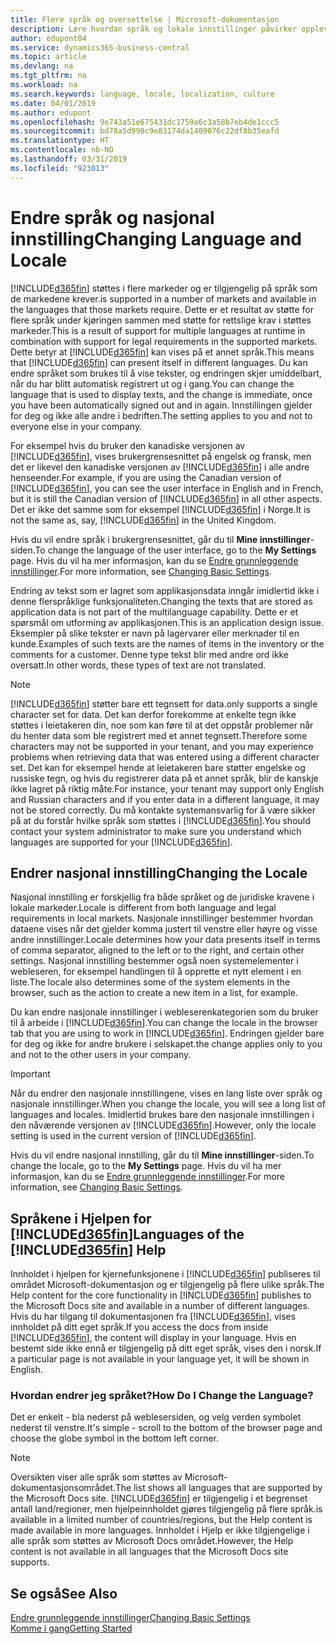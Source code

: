 ```yaml
---
title: Flere språk og oversettelse | Microsoft-dokumentasjon
description: Lære hvordan språk og lokale innstillinger påvirker opplevelsen i Business Central.
author: edupont04
ms.service: dynamics365-business-central
ms.topic: article
ms.devlang: na
ms.tgt_pltfrm: na
ms.workload: na
ms.search.keywords: language, locale, localization, culture
ms.date: 04/01/2019
ms.author: edupont
ms.openlocfilehash: 9e743a51e675431dc1759a6c3a58b7eb4de1ccc5
ms.sourcegitcommit: bd78a5d990c9e83174da1409076c22df8b35eafd
ms.translationtype: HT
ms.contentlocale: nb-NO
ms.lasthandoff: 03/31/2019
ms.locfileid: "923013"
---
```

# <a name="changing-language-and-locale"></a><span data-ttu-id="b78b3-103">Endre språk og nasjonal innstilling</span><span class="sxs-lookup"><span data-stu-id="b78b3-103">Changing Language and Locale</span></span>

[!INCLUDE[d365fin](includes/d365fin_md.md)] <span data-ttu-id="b78b3-104">støttes i flere markeder og er tilgjengelig på språk som de markedene krever.</span><span class="sxs-lookup"><span data-stu-id="b78b3-104">is supported in a number of markets and available in the languages that those markets require.</span></span> <span data-ttu-id="b78b3-105">Dette er et resultat av støtte for flere språk under kjøringen sammen med støtte for rettslige krav i støttes markeder.</span><span class="sxs-lookup"><span data-stu-id="b78b3-105">This is a result of support for multiple languages at runtime in combination with support for legal requirements in the supported markets.</span></span> <span data-ttu-id="b78b3-106">Dette betyr at [!INCLUDE[d365fin](includes/d365fin_md.md)] kan vises på et annet språk.</span><span class="sxs-lookup"><span data-stu-id="b78b3-106">This means that [!INCLUDE[d365fin](includes/d365fin_md.md)] can present itself in different languages.</span></span> <span data-ttu-id="b78b3-107">Du kan endre språket som brukes til å vise tekster, og endringen skjer umiddelbart, når du har blitt automatisk registrert ut og i gang.</span><span class="sxs-lookup"><span data-stu-id="b78b3-107">You can change the language that is used to display texts, and the change is immediate, once you have been automatically signed out and in again.</span></span> <span data-ttu-id="b78b3-108">Innstillingen gjelder for deg og ikke alle andre i bedriften.</span><span class="sxs-lookup"><span data-stu-id="b78b3-108">The setting applies to you and not to everyone else in your company.</span></span>  

<span data-ttu-id="b78b3-109">For eksempel hvis du bruker den kanadiske versjonen av [!INCLUDE[d365fin](includes/d365fin_md.md)], vises brukergrensesnittet på engelsk og fransk, men det er likevel den kanadiske versjonen av [!INCLUDE[d365fin](includes/d365fin_md.md)] i alle andre henseender.</span><span class="sxs-lookup"><span data-stu-id="b78b3-109">For example, if you are using the Canadian version of [!INCLUDE[d365fin](includes/d365fin_md.md)], you can see the user interface in English and in French, but it is still the Canadian version of [!INCLUDE[d365fin](includes/d365fin_md.md)] in all other aspects.</span></span> <span data-ttu-id="b78b3-110">Det er ikke det samme som for eksempel [!INCLUDE[d365fin](includes/d365fin_md.md)] i Norge.</span><span class="sxs-lookup"><span data-stu-id="b78b3-110">It is not the same as, say, [!INCLUDE[d365fin](includes/d365fin_md.md)] in the United Kingdom.</span></span>  

<span data-ttu-id="b78b3-111">Hvis du vil endre språk i brukergrensesnittet, går du til **Mine innstillinger**-siden.</span><span class="sxs-lookup"><span data-stu-id="b78b3-111">To change the language of the user interface, go to the **My Settings** page.</span></span> <span data-ttu-id="b78b3-112">Hvis du vil ha mer informasjon, kan du se [Endre grunnleggende innstillinger](ui-change-basic-settings.md#language).</span><span class="sxs-lookup"><span data-stu-id="b78b3-112">For more information, see [Changing Basic Settings](ui-change-basic-settings.md#language).</span></span>  

<span data-ttu-id="b78b3-113">Endring av tekst som er lagret som applikasjonsdata inngår imidlertid ikke i denne flerspråklige funksjonaliteten.</span><span class="sxs-lookup"><span data-stu-id="b78b3-113">Changing the texts that are stored as application data is not part of the multilanguage capability.</span></span> <span data-ttu-id="b78b3-114">Dette er et spørsmål om utforming av applikasjonen.</span><span class="sxs-lookup"><span data-stu-id="b78b3-114">This is an application design issue.</span></span> <span data-ttu-id="b78b3-115">Eksempler på slike tekster er navn på lagervarer eller merknader til en kunde.</span><span class="sxs-lookup"><span data-stu-id="b78b3-115">Examples of such texts are the names of items in the inventory or the comments for a customer.</span></span> <span data-ttu-id="b78b3-116">Denne type tekst blir med andre ord ikke oversatt.</span><span class="sxs-lookup"><span data-stu-id="b78b3-116">In other words, these types of text are not translated.</span></span>  

> [!NOTE]  
> [!INCLUDE[d365fin](includes/d365fin_md.md)] <span data-ttu-id="b78b3-117">støtter bare ett tegnsett for data.</span><span class="sxs-lookup"><span data-stu-id="b78b3-117">only supports a single character set for data.</span></span> <span data-ttu-id="b78b3-118">Det kan derfor forekomme at enkelte tegn ikke støttes i leietakeren din, noe som kan føre til at det oppstår problemer når du henter data som ble registrert med et annet tegnsett.</span><span class="sxs-lookup"><span data-stu-id="b78b3-118">Therefore some characters may not be supported in your tenant, and you may experience problems when retrieving data that was entered using a different character set.</span></span> <span data-ttu-id="b78b3-119">Det kan for eksempel hende at leietakeren bare støtter engelske og russiske tegn, og hvis du registrerer data på et annet språk, blir de kanskje ikke lagret på riktig måte.</span><span class="sxs-lookup"><span data-stu-id="b78b3-119">For instance, your tenant may support only English and Russian characters and if you enter data in a different language, it may not be stored correctly.</span></span> <span data-ttu-id="b78b3-120">Du må kontakte systemansvarlig for å være sikker på at du forstår hvilke språk som støttes i [!INCLUDE[d365fin](includes/d365fin_md.md)].</span><span class="sxs-lookup"><span data-stu-id="b78b3-120">You should contact your system administrator to make sure you understand which languages are supported for your [!INCLUDE[d365fin](includes/d365fin_md.md)].</span></span>  

## <a name="changing-the-locale"></a><span data-ttu-id="b78b3-121">Endrer nasjonal innstilling</span><span class="sxs-lookup"><span data-stu-id="b78b3-121">Changing the Locale</span></span>
<span data-ttu-id="b78b3-122">Nasjonal innstilling er forskjellig fra både språket og de juridiske kravene i lokale markeder.</span><span class="sxs-lookup"><span data-stu-id="b78b3-122">Locale is different from both language and legal requirements in local markets.</span></span> <span data-ttu-id="b78b3-123">Nasjonale innstillinger bestemmer hvordan dataene vises når det gjelder komma justert til venstre eller høyre og visse andre innstillinger.</span><span class="sxs-lookup"><span data-stu-id="b78b3-123">Locale determines how your data presents itself in terms of comma separator, aligned to the left or to the right, and certain other settings.</span></span> <span data-ttu-id="b78b3-124">Nasjonal innstilling bestemmer også noen systemelementer i webleseren, for eksempel handlingen til å opprette et nytt element i en liste.</span><span class="sxs-lookup"><span data-stu-id="b78b3-124">The locale also determines some of the system elements in the browser, such as the action to create a new item in a list, for example.</span></span>  

<span data-ttu-id="b78b3-125">Du kan endre nasjonale innstillinger i webleserenkategorien som du bruker til å arbeide i [!INCLUDE[d365fin](includes/d365fin_md.md)].</span><span class="sxs-lookup"><span data-stu-id="b78b3-125">You can change the locale in the browser tab that you are using to work in [!INCLUDE[d365fin](includes/d365fin_md.md)].</span></span> <span data-ttu-id="b78b3-126">Endringen gjelder bare for deg og ikke for andre brukere i selskapet.</span><span class="sxs-lookup"><span data-stu-id="b78b3-126">the change applies only to you and not to the other users in your company.</span></span>  

> [!IMPORTANT]  
>  <span data-ttu-id="b78b3-127">Når du endrer den nasjonale innstillingene, vises en lang liste over språk og nasjonale innstillinger.</span><span class="sxs-lookup"><span data-stu-id="b78b3-127">When you change the locale, you will see a long list of languages and locales.</span></span> <span data-ttu-id="b78b3-128">Imidlertid brukes bare den nasjonale innstillingen i den nåværende versjonen av [!INCLUDE[d365fin](includes/d365fin_md.md)].</span><span class="sxs-lookup"><span data-stu-id="b78b3-128">However, only the locale setting is used in the current version of [!INCLUDE[d365fin](includes/d365fin_md.md)].</span></span>  

<span data-ttu-id="b78b3-129">Hvis du vil endre nasjonal innstilling, går du til **Mine innstillinger**-siden.</span><span class="sxs-lookup"><span data-stu-id="b78b3-129">To change the locale, go to the **My Settings** page.</span></span> <span data-ttu-id="b78b3-130">Hvis du vil ha mer informasjon, kan du se [Endre grunnleggende innstillinger](ui-change-basic-settings.md).</span><span class="sxs-lookup"><span data-stu-id="b78b3-130">For more information, see [Changing Basic Settings](ui-change-basic-settings.md).</span></span>  

## <a name="languages-of-the-included365finincludesd365finmdmd-help"></a><span data-ttu-id="b78b3-131">Språkene i Hjelpen for [!INCLUDE[d365fin](includes/d365fin_md.md)]</span><span class="sxs-lookup"><span data-stu-id="b78b3-131">Languages of the [!INCLUDE[d365fin](includes/d365fin_md.md)] Help</span></span>
<span data-ttu-id="b78b3-132">Innholdet i hjelpen for kjernefunksjonene i [!INCLUDE[d365fin](includes/d365fin_md.md)] publiseres til området Microsoft-dokumentasjon og er tilgjengelig på flere ulike språk.</span><span class="sxs-lookup"><span data-stu-id="b78b3-132">The Help content for the core functionality in [!INCLUDE[d365fin](includes/d365fin_md.md)] publishes to the Microsoft Docs site and available in a number of different languages.</span></span> <span data-ttu-id="b78b3-133">Hvis du har tilgang til dokumentasjonen fra [!INCLUDE[d365fin](includes/d365fin_md.md)], vises innholdet på ditt eget språk.</span><span class="sxs-lookup"><span data-stu-id="b78b3-133">If you access the docs from inside [!INCLUDE[d365fin](includes/d365fin_md.md)], the content will display in your language.</span></span> <span data-ttu-id="b78b3-134">Hvis en bestemt side ikke ennå er tilgjengelig på ditt eget språk, vises den i norsk.</span><span class="sxs-lookup"><span data-stu-id="b78b3-134">If a particular page is not available in your language yet, it will be shown in English.</span></span>

### <a name="how-do-i-change-the-language"></a><span data-ttu-id="b78b3-135">Hvordan endrer jeg språket?</span><span class="sxs-lookup"><span data-stu-id="b78b3-135">How Do I Change the Language?</span></span>
<span data-ttu-id="b78b3-136">Det er enkelt - bla nederst på weblesersiden, og velg verden symbolet nederst til venstre.</span><span class="sxs-lookup"><span data-stu-id="b78b3-136">It's simple - scroll to the bottom of the browser page and choose the globe symbol in the bottom left corner.</span></span>

> [!NOTE]  
> <span data-ttu-id="b78b3-137">Oversikten viser alle språk som støttes av Microsoft-dokumentasjonsområdet.</span><span class="sxs-lookup"><span data-stu-id="b78b3-137">The list shows all languages that are supported by the Microsoft Docs site.</span></span> [!INCLUDE[d365fin](includes/d365fin_md.md)] <span data-ttu-id="b78b3-138">er tilgjengelig i et begrenset antall land/regioner, men hjelpeinnholdet gjøres tilgjengelig på flere språk.</span><span class="sxs-lookup"><span data-stu-id="b78b3-138">is available in a limited number of countries/regions, but the Help content is made available in more languages.</span></span> <span data-ttu-id="b78b3-139">Innholdet i Hjelp er ikke tilgjengelige i alle språk som støttes av Microsoft Docs området.</span><span class="sxs-lookup"><span data-stu-id="b78b3-139">However, the Help content is not available in all languages that the Microsoft Docs site supports.</span></span>

## <a name="see-also"></a><span data-ttu-id="b78b3-140">Se også</span><span class="sxs-lookup"><span data-stu-id="b78b3-140">See Also</span></span>  
[<span data-ttu-id="b78b3-141">Endre grunnleggende innstillinger</span><span class="sxs-lookup"><span data-stu-id="b78b3-141">Changing Basic Settings</span></span>](ui-change-basic-settings.md)  
[<span data-ttu-id="b78b3-142">Komme i gang</span><span class="sxs-lookup"><span data-stu-id="b78b3-142">Getting Started</span></span>](product-get-started.md)  
